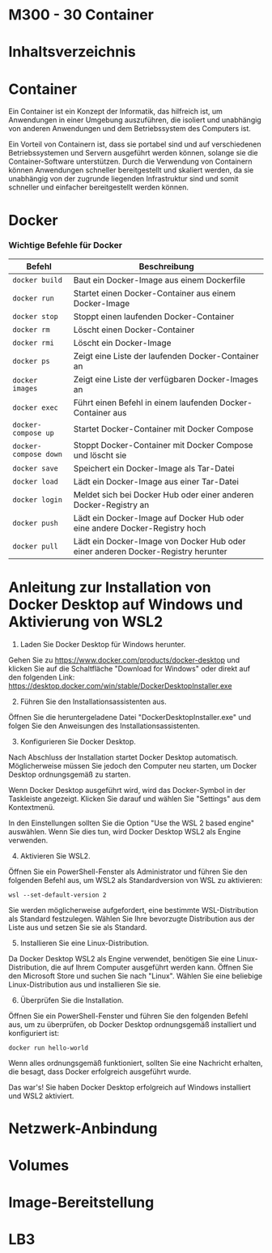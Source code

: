 M300 - 30 Container
===

Inhaltsverzeichnis
===

Container
===
Ein Container ist ein Konzept der Informatik, das hilfreich ist, um Anwendungen in einer Umgebung auszuführen, die isoliert und unabhängig von anderen Anwendungen und dem Betriebssystem des Computers ist.

Ein Vorteil von Containern ist, dass sie portabel sind und auf verschiedenen Betriebssystemen und Servern ausgeführt werden können, solange sie die Container-Software unterstützen. Durch die Verwendung von Containern können Anwendungen schneller bereitgestellt und skaliert werden, da sie unabhängig von der zugrunde liegenden Infrastruktur sind und somit schneller und einfacher bereitgestellt werden können.

Docker
===

### Wichtige Befehle für Docker ###

| Befehl | Beschreibung |
| --- | --- |
| `docker build` | Baut ein Docker-Image aus einem Dockerfile |
| `docker run` | Startet einen Docker-Container aus einem Docker-Image |
| `docker stop` | Stoppt einen laufenden Docker-Container |
| `docker rm` | Löscht einen Docker-Container |
| `docker rmi` | Löscht ein Docker-Image |
| `docker ps` | Zeigt eine Liste der laufenden Docker-Container an |
| `docker images` | Zeigt eine Liste der verfügbaren Docker-Images an |
| `docker exec` | Führt einen Befehl in einem laufenden Docker-Container aus |
| `docker-compose up` | Startet Docker-Container mit Docker Compose |
| `docker-compose down` | Stoppt Docker-Container mit Docker Compose und löscht sie |
| `docker save` | Speichert ein Docker-Image als Tar-Datei |
| `docker load` | Lädt ein Docker-Image aus einer Tar-Datei |
| `docker login` | Meldet sich bei Docker Hub oder einer anderen Docker-Registry an |
| `docker push` | Lädt ein Docker-Image auf Docker Hub oder eine andere Docker-Registry hoch |
| `docker pull` | Lädt ein Docker-Image von Docker Hub oder einer anderen Docker-Registry herunter |

# Anleitung zur Installation von Docker Desktop auf Windows und Aktivierung von WSL2

1. Laden Sie Docker Desktop für Windows herunter.

Gehen Sie zu https://www.docker.com/products/docker-desktop und klicken Sie auf die Schaltfläche "Download for Windows" oder direkt auf den folgenden Link: https://desktop.docker.com/win/stable/DockerDesktopInstaller.exe

2. Führen Sie den Installationsassistenten aus.

Öffnen Sie die heruntergeladene Datei "DockerDesktopInstaller.exe" und folgen Sie den Anweisungen des Installationsassistenten.

3. Konfigurieren Sie Docker Desktop.

Nach Abschluss der Installation startet Docker Desktop automatisch. Möglicherweise müssen Sie jedoch den Computer neu starten, um Docker Desktop ordnungsgemäß zu starten.

Wenn Docker Desktop ausgeführt wird, wird das Docker-Symbol in der Taskleiste angezeigt. Klicken Sie darauf und wählen Sie "Settings" aus dem Kontextmenü.

In den Einstellungen sollten Sie die Option "Use the WSL 2 based engine" auswählen. Wenn Sie dies tun, wird Docker Desktop WSL2 als Engine verwenden.

4. Aktivieren Sie WSL2.

Öffnen Sie ein PowerShell-Fenster als Administrator und führen Sie den folgenden Befehl aus, um WSL2 als Standardversion von WSL zu aktivieren:

```
wsl --set-default-version 2
```

Sie werden möglicherweise aufgefordert, eine bestimmte WSL-Distribution als Standard festzulegen. Wählen Sie Ihre bevorzugte Distribution aus der Liste aus und setzen Sie sie als Standard.

5. Installieren Sie eine Linux-Distribution.

Da Docker Desktop WSL2 als Engine verwendet, benötigen Sie eine Linux-Distribution, die auf Ihrem Computer ausgeführt werden kann. Öffnen Sie den Microsoft Store und suchen Sie nach "Linux". Wählen Sie eine beliebige Linux-Distribution aus und installieren Sie sie.

6. Überprüfen Sie die Installation.

Öffnen Sie ein PowerShell-Fenster und führen Sie den folgenden Befehl aus, um zu überprüfen, ob Docker Desktop ordnungsgemäß installiert und konfiguriert ist:
```
docker run hello-world
```


Wenn alles ordnungsgemäß funktioniert, sollten Sie eine Nachricht erhalten, die besagt, dass Docker erfolgreich ausgeführt wurde.

Das war's! Sie haben Docker Desktop erfolgreich auf Windows installiert und WSL2 aktiviert.


Netzwerk-Anbindung
===

Volumes
===

Image-Bereitstellung
===

LB3
===

